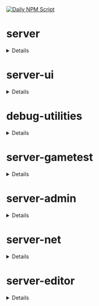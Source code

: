 [![Daily NPM Script](https://github.com/WavePlayz/minecraft-npms-auto/actions/workflows/fetch.yml/badge.svg)](https://github.com/WavePlayz/minecraft-npms-auto/actions/workflows/fetch.yml)
# server
<details>

stable
```
1.19.0
```

beta
```
2.0.0-beta.1.21.83-stable
```

preview
```
2.0.0-rc.1.21.90-preview.28
```

preview beta
```
2.1.0-beta.1.21.90-preview.28
```
</details>

# server-ui
<details>

stable
```
1.3.0
```

beta
```
2.0.0-beta.1.21.83-stable
```

preview
```
2.0.0-rc.1.21.90-preview.28
```

preview beta
```
2.1.0-beta.1.21.90-preview.28
```
</details>

# debug-utilities
<details>

stable
```
null
```

beta
```
1.0.0-beta.1.21.83-stable
```

preview
```
null
```

preview beta
```
1.0.0-beta.1.21.90-preview.28
```
</details>

# server-gametest
<details>

stable
```
0.1.0
```

beta
```
1.0.0-beta.1.21.83-stable
```

preview
```
0.1.0-rc.1.21.40-preview.20
```

preview beta
```
1.0.0-beta.1.21.90-preview.28
```
</details>

# server-admin
<details>

stable
```
1.0.0-beta.release.1.19.50
```

beta
```
1.0.0-beta.1.21.83-stable
```

preview
```
null
```

preview beta
```
1.0.0-beta.1.21.90-preview.28
```
</details>

# server-net
<details>

stable
```
1.0.0-beta.release.1.19.50
```

beta
```
1.0.0-beta.1.21.83-stable
```

preview
```
null
```

preview beta
```
1.0.0-beta.1.21.90-preview.28
```
</details>

# server-editor
<details>

stable
```
null
```

beta
```
0.1.0-beta.1.21.83-stable
```

preview
```
null
```

preview beta
```
0.1.0-beta.1.21.90-preview.28
```
</details>

